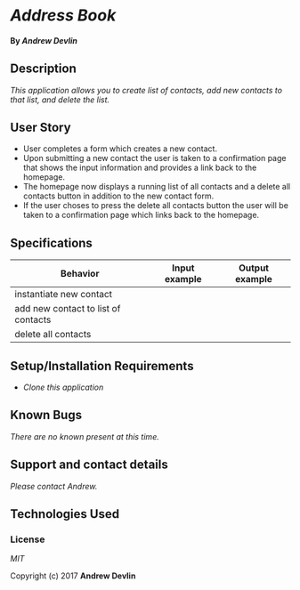 # _Address Book_

#### By _**Andrew Devlin**_

## Description

_This application allows you to create list of contacts, add new contacts to that list, and delete the list._

## User Story
* User completes a form which creates a new contact.
* Upon submitting a new contact the user is taken to a confirmation page that shows the input information and provides a link back to the homepage.
* The homepage now displays a running list of all contacts and a delete all contacts button in addition to the new contact form.
* If the user choses to press the delete all contacts button the user will be taken to a confirmation page which links back to the homepage.

## Specifications

| Behavior                                              |   Input example   |  Output example |
|-------------------------------------------------------|:-----------------:|:---------------:|
| instantiate new contact |  |  |
| add new contact to list of contacts |  |  |
| delete all contacts |  |  |

## Setup/Installation Requirements

* _Clone this application_


## Known Bugs

_There are no known present at this time._

## Support and contact details

_Please contact Andrew._

## Technologies Used


### License

*MIT*

Copyright (c) 2017 **Andrew Devlin**
